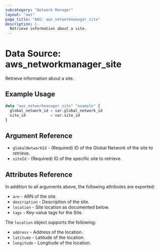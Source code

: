 ```yaml
---
subcategory: "Network Manager"
layout: "aws"
page_title: "AWS: aws_networkmanager_site"
description: |-
  Retrieve information about a site.
---
```


# Data Source:  aws_networkmanager_site

Retrieve information about a site.

## Example Usage

```terraform
data "aws_networkmanager_site" "example" {
  global_network_id = var.global_network_id
  site_id           = var.site_id
}
```

## Argument Reference

* `globalNetworkId` - (Required) ID of the Global Network of the site to retrieve.
* `siteId` - (Required) ID of the specific site to retrieve.

## Attributes Reference

In addition to all arguments above, the following attributes are exported:

* `arn` - ARN of the site.
* `description` - Description of the site.
* `location` - Site location as documented below.
* `tags` - Key-value tags for the Site.

The `location` object supports the following:

* `address` - Address of the location.
* `latitude` - Latitude of the location.
* `longitude` - Longitude of the location.

<!-- cache-key: cdktf-0.17.0-pre.15 input-a8b0c21500506a6af2bcbb920374b869ba46ccfeed568ec8a32d02fd0e3cfe3d -->